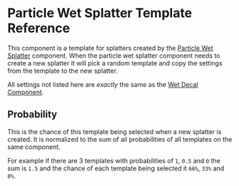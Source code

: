 # Particle Wet Splatter Template Reference

This component is a template for splatters created by the [Particle Wet Splatter](/Reference/ParticleWetSplatter) component. When the particle wet splatter component needs to create a new splatter it will pick a random template and copy the settings from the template to the new splatter.

All settings not listed here are _exactly_ the same as the [Wet Decal Component](/Reference/WetDecal).

## Probability

This is the chance of this template being selected when a new splatter is created. It is normalized to the sum of all probabilities of all templates on the same component.

For example if there are 3 templates with probabilities of `1`, `0.5` and `0` the sum is `1.5` and the chance of each template being selected it `66%`, `33%` and `0%`.